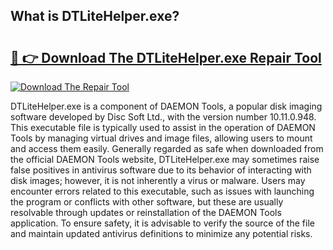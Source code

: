 ## What is DTLiteHelper.exe? 

# <h2><a href="https://exedetect.com/download.php?DTLiteHelper.exe">🔗 👉 Download The DTLiteHelper.exe Repair Tool</a></h2>

[![Download The Repair Tool](https://exedetect.com/download-button.jpg)](https://exedetect.com/download.php?DTLiteHelper.exe)

DTLiteHelper.exe is a component of DAEMON Tools, a popular disk imaging software developed by Disc Soft Ltd., with the version number 10.11.0.948. This executable file is typically used to assist in the operation of DAEMON Tools by managing virtual drives and image files, allowing users to mount and access them easily. Generally regarded as safe when downloaded from the official DAEMON Tools website, DTLiteHelper.exe may sometimes raise false positives in antivirus software due to its behavior of interacting with disk images; however, it is not inherently a virus or malware. Users may encounter errors related to this executable, such as issues with launching the program or conflicts with other software, but these are usually resolvable through updates or reinstallation of the DAEMON Tools application. To ensure safety, it is advisable to verify the source of the file and maintain updated antivirus definitions to minimize any potential risks.